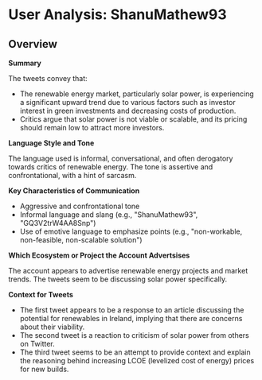# User Analysis: ShanuMathew93

## Overview

**Summary**

The tweets convey that:

* The renewable energy market, particularly solar power, is experiencing a significant upward trend due to various factors such as investor interest in green investments and decreasing costs of production.
* Critics argue that solar power is not viable or scalable, and its pricing should remain low to attract more investors.

**Language Style and Tone**

The language used is informal, conversational, and often derogatory towards critics of renewable energy. The tone is assertive and confrontational, with a hint of sarcasm.

**Key Characteristics of Communication**

* Aggressive and confrontational tone
* Informal language and slang (e.g., "ShanuMathew93", "GQ3V2trW4AA8Snp")
* Use of emotive language to emphasize points (e.g., "non-workable, non-feasible, non-scalable solution")

**Which Ecosystem or Project the Account Advertsises**

The account appears to advertise renewable energy projects and market trends. The tweets seem to be discussing solar power specifically.

**Context for Tweets**

* The first tweet appears to be a response to an article discussing the potential for renewables in Ireland, implying that there are concerns about their viability.
* The second tweet is a reaction to criticism of solar power from others on Twitter.
* The third tweet seems to be an attempt to provide context and explain the reasoning behind increasing LCOE (levelized cost of energy) prices for new builds.